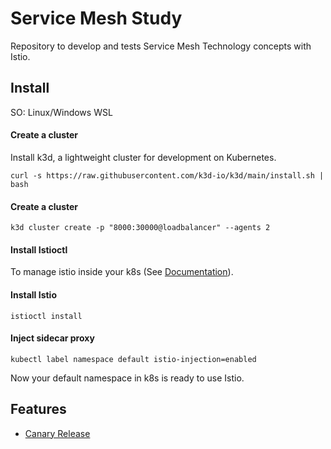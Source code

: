 # Service Mesh Study

Repository to develop and tests Service Mesh Technology concepts with Istio.

## Install

SO: Linux/Windows WSL

#### Create a cluster

Install k3d, a lightweight cluster for development on Kubernetes.

`curl -s https://raw.githubusercontent.com/k3d-io/k3d/main/install.sh | bash`

#### Create a cluster

`k3d cluster create -p "8000:30000@loadbalancer" --agents 2`

#### Install Istioctl

To manage istio inside your k8s (See [Documentation](https://istio.io/latest/docs/setup/getting-started/)).

#### Install Istio

`istioctl install`

#### Inject sidecar proxy

`kubectl label namespace default istio-injection=enabled`

Now your default namespace in k8s is ready to use Istio.

## Features

* [Canary Release](/canary-release)
